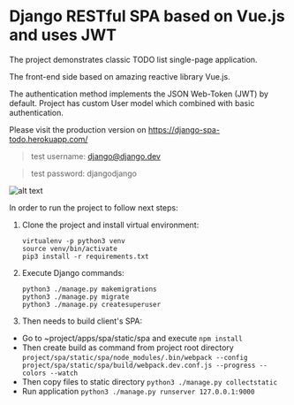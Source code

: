 # Django RESTful SPA based on Vue.js and uses JWT

The project demonstrates classic TODO list single-page application.

The front-end side based on amazing reactive library Vue.js.

The authentication method implements the JSON Web-Token (JWT) by default.
Project has custom User model which combined with basic authentication.

Please visit the production version on <a href="https://django-vue.herokuapp.com/">https://django-spa-todo.herokuapp.com/</a>

> test username: django@django.dev

> test password: djangodjango

![alt text](https://raw.githubusercontent.com/oleksii-velychko/django-vue/master/screenshot.png)

In order to run the project to follow next steps:

1. Clone the project and install virtual environment:

    ```
    virtualenv -p python3 venv
    source venv/bin/activate
    pip3 install -r requirements.txt
    ```

2. Execute Django commands:

    ```
    python3 ./manage.py makemigrations
    python3 ./manage.py migrate
    python3 ./manage.py createsuperuser
    ```

3. Then needs to build client's SPA:

 - Go to ~project/apps/spa/static/spa and execute `npm install`
 - Then create build as command from project root directory
 `project/spa/static/spa/node_modules/.bin/webpack --config project/spa/static/spa/build/webpack.dev.conf.js --progress --colors --watch`
 - Then copy files to static directory `python3 ./manage.py collectstatic`
 - Run application `python3 ./manage.py runserver 127.0.0.1:9000`
